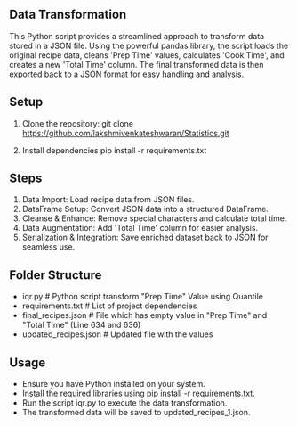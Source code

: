 ## Data Transformation

This Python script provides a streamlined approach to transform data stored in a JSON file. Using the powerful pandas library, the script loads the original recipe data, cleans 'Prep Time' values, calculates 'Cook Time', and creates a new 'Total Time' column. The final transformed data is then exported back to a JSON format for easy handling and analysis.

## Setup

1. Clone the repository:
   git clone https://github.com/lakshmivenkateshwaran/Statistics.git

2. Install dependencies
   pip install -r requirements.txt

## Steps

1. Data Import: Load recipe data from JSON files.
2. DataFrame Setup: Convert JSON data into a structured DataFrame.
3. Cleanse & Enhance: Remove special characters and calculate total time.
4. Data Augmentation: Add 'Total Time' column for easier analysis.
5. Serialization & Integration: Save enriched dataset back to JSON for seamless use.

## Folder Structure

- iqr.py                         # Python script transform "Prep Time" Value using Quantile
- requirements.txt               # List of project dependencies
- final_recipes.json             # File which has empty value in "Prep Time" and "Total Time" (Line 634 and 636)
- updated_recipes.json           # Updated file with the values 

## Usage

- Ensure you have Python installed on your system.
- Install the required libraries using pip install -r requirements.txt.
- Run the script iqr.py to execute the data transformation.
- The transformed data will be saved to updated_recipes_1.json.
